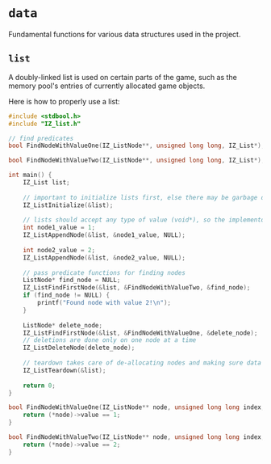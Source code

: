 # `data`

Fundamental functions for various data structures used in the project.

## `list`

A doubly-linked list is used on certain parts of the game, such as the memory pool's entries of currently allocated game
objects.

Here is how to properly use a list:

```c
#include <stdbool.h>
#include "IZ_list.h"

// find predicates
bool FindNodeWithValueOne(IZ_ListNode**, unsigned long long, IZ_List*);

bool FindNodeWithValueTwo(IZ_ListNode**, unsigned long long, IZ_List*);

int main() {
	IZ_List list;
	
	// important to initialize lists first, else there may be garbage data in the list members.
	IZ_ListInitialize(&list);
	
	// lists should accept any type of value (void*), so the implementor is free to use whatever type they want
	int node1_value = 1;
	IZ_ListAppendNode(&list, &node1_value, NULL);
	
	int node2_value = 2;
	IZ_ListAppendNode(&list, &node2_value, NULL);
	
	// pass predicate functions for finding nodes 
	ListNode* find_node = NULL;
	IZ_ListFindFirstNode(&list, &FindNodeWithValueTwo, &find_node);
	if (find_node != NULL) {
		printf("Found node with value 2!\n");
	}
	
	ListNode* delete_node;
	IZ_ListFindFirstNode(&list, &FindNodeWithValueOne, &delete_node);
	// deletions are done only on one node at a time
	IZ_ListDeleteNode(delete_node);
	
	// teardown takes care of de-allocating nodes and making sure data cannot be accessed sensibly anymore.
	IZ_ListTeardown(&list);
	
	return 0;
}

bool FindNodeWithValueOne(IZ_ListNode** node, unsigned long long index, IZ_List* list) {
	return (*node)->value == 1;
}

bool FindNodeWithValueTwo(IZ_ListNode** node, unsigned long long index, IZ_List* list) {
	return (*node)->value == 2;
}
```
